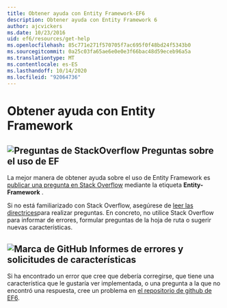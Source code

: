 ```yaml
---
title: Obtener ayuda con Entity Framework-EF6
description: Obtener ayuda con Entity Framework 6
author: ajcvickers
ms.date: 10/23/2016
uid: ef6/resources/get-help
ms.openlocfilehash: 85c771e271f570705f7ac695f0f48bd24f5343b0
ms.sourcegitcommit: 0a25c03fa65ae6e0e0e3f66bac48d59eceb96a5a
ms.translationtype: MT
ms.contentlocale: es-ES
ms.lasthandoff: 10/14/2020
ms.locfileid: "92064736"
---
```

# <a name="get-help-using-entity-framework"></a>Obtener ayuda con Entity Framework
## <a name="stackoverflow-questions-questions-about-using-ef"></a>![Preguntas de StackOverflow](~/ef6/media/stackoverflow.png) Preguntas sobre el uso de EF  

La mejor manera de obtener ayuda sobre el uso de Entity Framework es [publicar una pregunta en Stack Overflow](https://stackoverflow.com/questions/ask) mediante la etiqueta **Entity-Framework** .  

Si no está familiarizado con Stack Overflow, asegúrese de [leer las directrices](https://stackoverflow.com/help/asking)para realizar preguntas. En concreto, no utilice Stack Overflow para informar de errores, formular preguntas de la hoja de ruta o sugerir nuevas características.  

## <a name="github-mark-bug-reports-and-feature-requests"></a>![Marca de GitHub](~/ef6/media/github-mark-32px.png) Informes de errores y solicitudes de características  

Si ha encontrado un error que cree que debería corregirse, que tiene una característica que le gustaría ver implementada, o una pregunta a la que no encontró una respuesta, cree un problema en [el repositorio de github de EF6](https://github.com/aspnet/EntityFramework6/issues).

